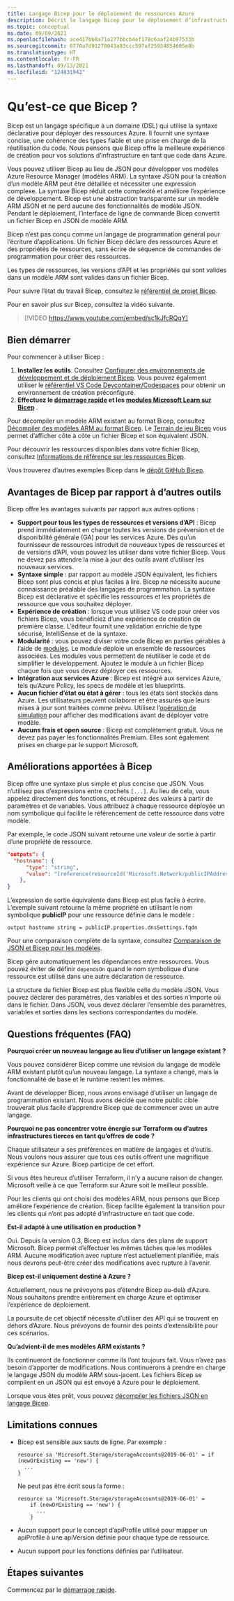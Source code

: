 ```yaml
---
title: Langage Bicep pour le déploiement de ressources Azure
description: Décrit le langage Bicep pour le déploiement d’infrastructure sur Azure. Il offre une expérience de création améliorée par rapport à l’utilisation de JSON pour développer des modèles.
ms.topic: conceptual
ms.date: 09/09/2021
ms.openlocfilehash: ace417bb8a71a277bbcb4ef178c6aaf24b97533b
ms.sourcegitcommit: 0770a7d91278043a83ccc597af25934854605e8b
ms.translationtype: HT
ms.contentlocale: fr-FR
ms.lasthandoff: 09/13/2021
ms.locfileid: "124831942"
---
```

# <a name="what-is-bicep"></a>Qu’est-ce que Bicep ?

Bicep est un langage spécifique à un domaine (DSL) qui utilise la syntaxe déclarative pour déployer des ressources Azure. Il fournit une syntaxe concise, une cohérence des types fiable et une prise en charge de la réutilisation du code. Nous pensons que Bicep offre la meilleure expérience de création pour vos solutions d’infrastructure en tant que code dans Azure.

Vous pouvez utiliser Bicep au lieu de JSON pour développer vos modèles Azure Resource Manager (modèles ARM). La syntaxe JSON pour la création d’un modèle ARM peut être détaillée et nécessiter une expression complexe. La syntaxe Bicep réduit cette complexité et améliore l’expérience de développement. Bicep est une abstraction transparente sur un modèle ARM JSON et ne perd aucune des fonctionnalités de modèle JSON. Pendant le déploiement, l’interface de ligne de commande Bicep convertit un fichier Bicep en JSON de modèle ARM.

Bicep n’est pas conçu comme un langage de programmation général pour l’écriture d’applications. Un fichier Bicep déclare des ressources Azure et des propriétés de ressources, sans écrire de séquence de commandes de programmation pour créer des ressources.

Les types de ressources, les versions d’API et les propriétés qui sont valides dans un modèle ARM sont valides dans un fichier Bicep.

Pour suivre l’état du travail Bicep, consultez le [référentiel de projet Bicep](https://github.com/Azure/bicep).

Pour en savoir plus sur Bicep, consultez la vidéo suivante.

> [!VIDEO https://www.youtube.com/embed/sc1kJfcRQgY]

## <a name="get-started"></a>Bien démarrer

Pour commencer à utiliser Bicep :

1. **Installez les outils**. Consultez [Configurer des environnements de développement et de déploiement Bicep](./install.md). Vous pouvez également utiliser le [référentiel VS Code Devcontainer/Codespaces](https://github.com/Azure/vscode-remote-try-bicep) pour obtenir un environnement de création préconfiguré.
2. **Effectuez le [démarrage rapide](./quickstart-create-bicep-use-visual-studio-code.md) et les [modules Microsoft Learn sur Bicep](./learn-bicep.md)** .

Pour décompiler un modèle ARM existant au format Bicep, consultez [Décompiler des modèles ARM au format Bicep](./decompile.md). Le [Terrain de jeu Bicep](https://bicepdemo.z22.web.core.windows.net/) vous permet d’afficher côte à côte un fichier Bicep et son équivalent JSON.

Pour découvrir les ressources disponibles dans votre fichier Bicep, consultez [Informations de référence sur les ressources Bicep](/azure/templates/).

Vous trouverez d’autres exemples Bicep dans le [dépôt GitHub Bicep](https://github.com/Azure/bicep/tree/main/docs/examples).

## <a name="benefits-of-bicep-versus-other-tools"></a>Avantages de Bicep par rapport à d’autres outils

Bicep offre les avantages suivants par rapport aux autres options :

- **Support pour tous les types de ressources et versions d’API** : Bicep prend immédiatement en charge toutes les versions de préversion et de disponibilité générale (GA) pour les services Azure. Dès qu’un fournisseur de ressources introduit de nouveaux types de ressources et de versions d’API, vous pouvez les utiliser dans votre fichier Bicep. Vous ne devez pas attendre la mise à jour des outils avant d’utiliser les nouveaux services.
- **Syntaxe simple** : par rapport au modèle JSON équivalent, les fichiers Bicep sont plus concis et plus faciles à lire. Bicep ne nécessite aucune connaissance préalable des langages de programmation. La syntaxe Bicep est déclarative et spécifie les ressources et les propriétés de ressource que vous souhaitez déployer.
- **Expérience de création** : lorsque vous utilisez VS code pour créer vos fichiers Bicep, vous bénéficiez d’une expérience de création de première classe. L’éditeur fournit une validation enrichie de type sécurisé, IntelliSense et de la syntaxe.
- **Modularité** : vous pouvez diviser votre code Bicep en parties gérables à l’aide de [modules](./modules.md). Le module déploie un ensemble de ressources associées. Les modules vous permettent de réutiliser le code et de simplifier le développement. Ajoutez le module à un fichier Bicep chaque fois que vous devez déployer ces ressources.
- **Intégration aux services Azure** : Bicep est intégré aux services Azure, tels qu’Azure Policy, les specs de modèle et les blueprints.
- **Aucun fichier d’état ou état à gérer** : tous les états sont stockés dans Azure. Les utilisateurs peuvent collaborer et être assurés que leurs mises à jour sont traitées comme prévu. Utilisez l’[opération de simulation](./deploy-what-if.md) pour afficher des modifications avant de déployer votre modèle.
- **Aucuns frais et open source** : Bicep est complètement gratuit. Vous ne devez pas payer les fonctionnalités Premium. Elles sont également prises en charge par le support Microsoft.

## <a name="bicep-improvements"></a>Améliorations apportées à Bicep

Bicep offre une syntaxe plus simple et plus concise que JSON. Vous n’utilisez pas d’expressions entre crochets `[...]`. Au lieu de cela, vous appelez directement des fonctions, et récupérez des valeurs à partir de paramètres et de variables. Vous attribuez à chaque ressource déployée un nom symbolique qui facilite le référencement de cette ressource dans votre modèle.

Par exemple, le code JSON suivant retourne une valeur de sortie à partir d’une propriété de ressource.

```json
"outputs": {
  "hostname": {
      "type": "string",
      "value": "[reference(resourceId('Microsoft.Network/publicIPAddresses', variables('publicIPAddressName'))).dnsSettings.fqdn]"
    },
}
```

L’expression de sortie équivalente dans Bicep est plus facile à écrire. L’exemple suivant retourne la même propriété en utilisant le nom symbolique **publicIP** pour une ressource définie dans le modèle :

```bicep
output hostname string = publicIP.properties.dnsSettings.fqdn
```

Pour une comparaison complète de la syntaxe, consultez [Comparaison de JSON et Bicep pour les modèles](compare-template-syntax.md).

Bicep gère automatiquement les dépendances entre ressources. Vous pouvez éviter de définir `dependsOn` quand le nom symbolique d’une ressource est utilisé dans une autre déclaration de ressource.

La structure du fichier Bicep est plus flexible celle du modèle JSON. Vous pouvez déclarer des paramètres, des variables et des sorties n’importe où dans le fichier. Dans JSON, vous devez déclarer l’ensemble des paramètres, variables et sorties dans les sections correspondantes du modèle.

## <a name="faq"></a>Questions fréquentes (FAQ)

**Pourquoi créer un nouveau langage au lieu d’utiliser un langage existant ?**

Vous pouvez considérer Bicep comme une révision du langage de modèle ARM existant plutôt qu’un nouveau langage. La syntaxe a changé, mais la fonctionnalité de base et le runtime restent les mêmes.

Avant de développer Bicep, nous avons envisagé d’utiliser un langage de programmation existant. Nous avons décidé que notre public cible trouverait plus facile d’apprendre Bicep que de commencer avec un autre langage.

**Pourquoi ne pas concentrer votre énergie sur Terraform ou d’autres infrastructures tierces en tant qu’offres de code ?**

Chaque utilisateur a ses préférences en matière de langages et d’outils. Nous voulons nous assurer que tous ces outils offrent une magnifique expérience sur Azure. Bicep participe de cet effort.

Si vous êtes heureux d’utiliser Terraform, il n’y a aucune raison de changer. Microsoft veille à ce que Terraform sur Azure soit le meilleur possible.

Pour les clients qui ont choisi des modèles ARM, nous pensons que Bicep améliore l’expérience de création. Bicep facilite également la transition pour les clients qui n’ont pas adopté d’infrastructure en tant que code.

**Est-il adapté à une utilisation en production ?**

Oui. Depuis la version 0.3, Bicep est inclus dans des plans de support Microsoft. Bicep permet d’effectuer les mêmes tâches que les modèles ARM. Aucune modification avec rupture n’est actuellement planifiée, mais nous devrons peut-être créer des modifications avec rupture à l’avenir.

**Bicep est-il uniquement destiné à Azure ?**

Actuellement, nous ne prévoyons pas d’étendre Bicep au-delà d’Azure. Nous souhaitons prendre entièrement en charge Azure et optimiser l’expérience de déploiement.

La poursuite de cet objectif nécessite d’utiliser des API qui se trouvent en dehors d’Azure. Nous prévoyons de fournir des points d’extensibilité pour ces scénarios.

**Qu’advient-il de mes modèles ARM existants ?**

Ils continueront de fonctionner comme ils l’ont toujours fait. Vous n’avez pas besoin d’apporter de modifications. Nous continuerons à prendre en charge le langage JSON du modèle ARM sous-jacent. Les fichiers Bicep se compilent en un JSON qui est envoyé à Azure pour le déploiement.

Lorsque vous êtes prêt, vous pouvez [décompiler les fichiers JSON en langage Bicep](./decompile.md).

## <a name="known-limitations"></a>Limitations connues

- Bicep est sensible aux sauts de ligne. Par exemple :

    ```bicep
    resource sa 'Microsoft.Storage/storageAccounts@2019-06-01' = if (newOrExisting == 'new') {
      ...
    }
    ```

    Ne peut pas être écrit sous la forme :

    ```bicep
    resource sa 'Microsoft.Storage/storageAccounts@2019-06-01' =
        if (newOrExisting == 'new') {
          ...
        }
    ```

- Aucun support pour le concept d’apiProfile utilisé pour mapper un apiProfile à une apiVersion définie pour chaque type de ressource.
- Aucun support pour les fonctions définies par l’utilisateur.

## <a name="next-steps"></a>Étapes suivantes

Commencez par le [démarrage rapide](./quickstart-create-bicep-use-visual-studio-code.md).
